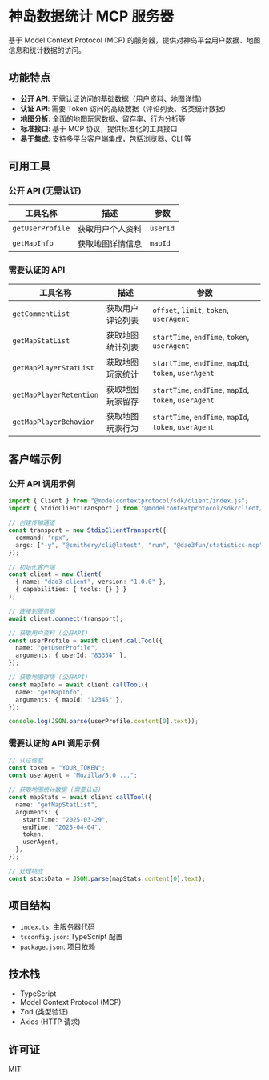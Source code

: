# 神岛数据统计 MCP 服务器

基于 Model Context Protocol (MCP) 的服务器，提供对神岛平台用户数据、地图信息和统计数据的访问。

## 功能特点

- **公开 API**: 无需认证访问的基础数据（用户资料、地图详情）
- **认证 API**: 需要 Token 访问的高级数据（评论列表、各类统计数据）
- **地图分析**: 全面的地图玩家数据、留存率、行为分析等
- **标准接口**: 基于 MCP 协议，提供标准化的工具接口
- **易于集成**: 支持多平台客户端集成，包括浏览器、CLI 等

## 可用工具

### 公开 API (无需认证)

| 工具名称         | 描述             | 参数     |
| ---------------- | ---------------- | -------- |
| `getUserProfile` | 获取用户个人资料 | `userId` |
| `getMapInfo`     | 获取地图详情信息 | `mapId`  |

### 需要认证的 API

| 工具名称                | 描述             | 参数                                                  |
| ----------------------- | ---------------- | ----------------------------------------------------- |
| `getCommentList`        | 获取用户评论列表 | `offset`, `limit`, `token`, `userAgent`               |
| `getMapStatList`        | 获取地图统计列表 | `startTime`, `endTime`, `token`, `userAgent`          |
| `getMapPlayerStatList`  | 获取地图玩家统计 | `startTime`, `endTime`, `mapId`, `token`, `userAgent` |
| `getMapPlayerRetention` | 获取地图玩家留存 | `startTime`, `endTime`, `mapId`, `token`, `userAgent` |
| `getMapPlayerBehavior`  | 获取地图玩家行为 | `startTime`, `endTime`, `mapId`, `token`, `userAgent` |

## 客户端示例

### 公开 API 调用示例

```typescript
import { Client } from "@modelcontextprotocol/sdk/client/index.js";
import { StdioClientTransport } from "@modelcontextprotocol/sdk/client/stdio.js";

// 创建传输通道
const transport = new StdioClientTransport({
  command: "npx",
  args: ["-y", "@smithery/cli@latest", "run", "@dao3fun/statistics-mcp"],
});

// 初始化客户端
const client = new Client(
  { name: "dao3-client", version: "1.0.0" },
  { capabilities: { tools: {} } }
);

// 连接到服务器
await client.connect(transport);

// 获取用户资料 (公开API)
const userProfile = await client.callTool({
  name: "getUserProfile",
  arguments: { userId: "83354" },
});

// 获取地图详情 (公开API)
const mapInfo = await client.callTool({
  name: "getMapInfo",
  arguments: { mapId: "12345" },
});

console.log(JSON.parse(userProfile.content[0].text));
```

### 需要认证的 API 调用示例

```typescript
// 认证信息
const token = "YOUR_TOKEN";
const userAgent = "Mozilla/5.0 ...";

// 获取地图统计数据 (需要认证)
const mapStats = await client.callTool({
  name: "getMapStatList",
  arguments: {
    startTime: "2025-03-29",
    endTime: "2025-04-04",
    token,
    userAgent,
  },
});

// 处理响应
const statsData = JSON.parse(mapStats.content[0].text);
```

## 项目结构

- `index.ts`: 主服务器代码
- `tsconfig.json`: TypeScript 配置
- `package.json`: 项目依赖

## 技术栈

- TypeScript
- Model Context Protocol (MCP)
- Zod (类型验证)
- Axios (HTTP 请求)

## 许可证

MIT
